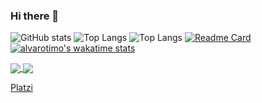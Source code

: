 ### Hi there 👋
![GitHub stats](https://github-readme-stats.vercel.app/api?username=AlvaroTimo&show_icons=true&theme=algolia&bg_color=00000000&text_color=8b949e&hide_border=true)
![Top Langs](https://github-readme-stats.vercel.app/api/top-langs/?username=AlvaroTimo&theme=nightowl&bg_color=00000000&text_color=8b949e&hide_border=true)
![Top Langs](https://github-readme-stats.vercel.app/api/top-langs/?username=FernandoTimo&layout=compact&theme=algolia&bg_color=00000000&text_color=8b949e&hide_border=true)
[![Readme Card](https://github-readme-stats.vercel.app/api/pin/?username=FernandoTimo&repo=Frontend-Next&bg_color=00000000&text_color=8b949e&hide_border=true)](https://github.com/anuraghazra/github-readme-stats)
[![alvarotimo's wakatime stats](https://github-readme-stats.vercel.app/api/wakatime?username=AlvaroTimo&bg_color=00000000&text_color=8b949e&hide_border=true)](https://github.com/anuraghazra/github-readme-stats)

<a href="https://github.com/anuraghazra/github-readme-stats">
  <img align="center" src="https://github-readme-stats.vercel.app/api/pin/?username=anuraghazra&repo=github-readme-stats" />
</a>
<a href="https://github.com/anuraghazra/convoychat">
  <img align="center" src="https://github-readme-stats.vercel.app/api/pin/?username=anuraghazra&repo=convoychat" />
</a>



<!--
**AlvaroTimo/AlvaroTimo** is a ✨ _special_ ✨ repository because its `README.md` (this file) appears on your GitHub profile.

Here are some ideas to get you started:

- 🔭 I’m currently working on ...
- 🌱 I’m currently learning ...
- 👯 I’m looking to collaborate on ...
- 🤔 I’m looking for help with ...
- 💬 Ask me about ...
- 📫 How to reach me: ...
- 😄 Pronouns: ...
- ⚡ Fun fact: ...
-->
[Platzi](https://platzi.com/p/alvaro-timo/)
